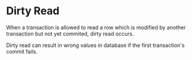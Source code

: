 # Dirty Read

When a transaction is allowed to read a row which is modified by another transaction but not yet commited, dirty read occurs.

Dirty read can result in wrong values in database if the first transaction's commit fails.
